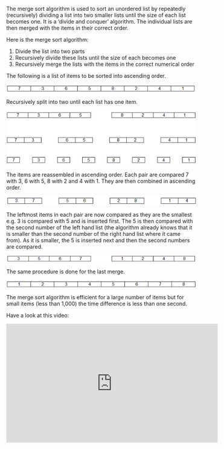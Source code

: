 The merge sort algorithm is used to sort an unordered list by repeatedly (recursively) dividing a list into two smaller lists until the size of each list becomes one. It is a ‘divide and conquer’ algorithm. 
The individual lists are then merged with the items in their correct order.

Here is the merge sort algorithm:

1. Divide the list into two parts
1. Recursively divide these lists until the size of each becomes one
1. Recursively merge the lists with the items in the correct numerical order

The following is a list of items to be sorted into ascending order.

![](.guides/img/merge1.png)

Recursively split into two until each list has one item.

![](.guides/img/merge2.png)

The items are reassembled in ascending order.
Each pair are compared 7 with 3, 6 with 5, 8 with 2 and 4 with 1. They are then combined in ascending order.

![](.guides/img/merge3.png)

The leftmost items in each pair are now compared as they are the smallest e.g. 3 is compared with 5 and is inserted first. The 5 is then compared with the second number of the left hand list (the algorithm already knows that it is smaller than the second number of the right hand list where it came from). As it is smaller, the 5 is inserted next and then the second numbers are compared.

![](.guides/img/merge4.png)

The same procedure is done for the last merge.

![](.guides/img/merge5.png)

The merge sort algorithm is efficient for a large number of items but for small items (less than 1,000) the time difference is less than one second.

Have a look at this video:
<iframe width="560" height="315" src="https://www.youtube.com/embed/dENca26N6V4" frameborder="0" allowfullscreen></iframe>
